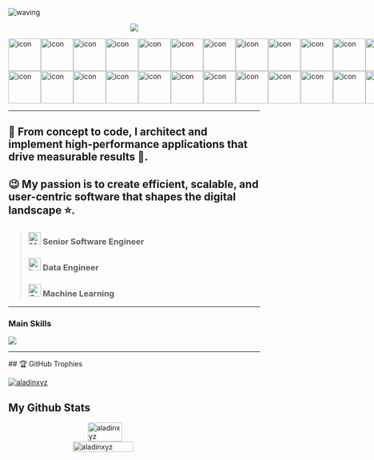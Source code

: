 
![waving](https://capsule-render.vercel.app/api?type=waving&height=200&text=Welcome!&fontAlign=80&fontAlignY=40&color=gradient)
<p align= "center">
  <img src="https://readme-typing-svg.demolab.com?font=Fira+Code&center=true&multiline=true&width=500&height=80&lines=%22The+beauty+of+software+lies+not+in;+its+complexity%2C+but+in+its+simplicity.%22+;+-Me" />
</p>
<div style="display: flex; align-items: flex-start;"><img src="https://techstack-generator.vercel.app/js-icon.svg" alt="icon" width="65" height="65" /><img src="https://techstack-generator.vercel.app/csharp-icon.svg" alt="icon" width="65" height="65" /><img src="https://techstack-generator.vercel.app/react-icon.svg" alt="icon" width="65" height="65" /><img src="https://techstack-generator.vercel.app/redux-icon.svg" alt="icon" width="65" height="65" /><img src="https://techstack-generator.vercel.app/jest-icon.svg" alt="icon" width="65" height="65" /><img src="https://techstack-generator.vercel.app/python-icon.svg" alt="icon" width="65" height="65" /><img src="https://techstack-generator.vercel.app/django-icon.svg" alt="icon" width="65" height="65" /><img src="https://techstack-generator.vercel.app/restapi-icon.svg" alt="icon" width="65" height="65" /><img src="https://techstack-generator.vercel.app/graphql-icon.svg" alt="icon" width="65" height="65" /><img src="https://techstack-generator.vercel.app/github-icon.svg" alt="icon" width="65" height="65" /><img src="https://techstack-generator.vercel.app/nginx-icon.svg" alt="icon" width="65" height="65" /><img src="https://techstack-generator.vercel.app/mysql-icon.svg" alt="icon" width="65" height="65" /><img src="https://techstack-generator.vercel.app/aws-icon.svg" alt="icon" width="65" height="65" /></div><div style="display: flex; align-items: flex-start;"><img src="https://techstack-generator.vercel.app/ts-icon.svg" alt="icon" width="65" height="65" /><img src="https://techstack-generator.vercel.app/rescript-icon.svg" alt="icon" width="65" height="65" /><img src="https://techstack-generator.vercel.app/cpp-icon.svg" alt="icon" width="65" height="65" /><img src="https://techstack-generator.vercel.app/sass-icon.svg" alt="icon" width="65" height="65" /><img src="https://techstack-generator.vercel.app/gatsby-icon.svg" alt="icon" width="65" height="65" /><img src="https://techstack-generator.vercel.app/webpack-icon.svg" alt="icon" width="65" height="65" /><img src="https://techstack-generator.vercel.app/prettier-icon.svg" alt="icon" width="65" height="65" /><img src="https://techstack-generator.vercel.app/eslint-icon.svg" alt="icon" width="65" height="65" /><img src="https://techstack-generator.vercel.app/docker-icon.svg" alt="icon" width="65" height="65" /><img src="https://techstack-generator.vercel.app/raspberrypi-icon.svg" alt="icon" width="65" height="65" /><img src="https://techstack-generator.vercel.app/kubernetes-icon.svg" alt="icon" width="65" height="65" /><img src="https://techstack-generator.vercel.app/java-icon.svg" alt="icon" width="65" height="65" /><img src="https://techstack-generator.vercel.app/testinglibrary-icon.svg" alt="icon" width="65" height="65" /></div>

<hr/>

## 🚩 From concept to code, I architect and implement high-performance applications that drive measurable results 💙.
## 😉 My passion is to create efficient, scalable, and user-centric software that shapes the digital landscape ⭐.

> ### <img src="https://raw.githubusercontent.com/Tarikul-Islam-Anik/Animated-Fluent-Emojis/master/Emojis/People%20with%20professions/Man%20Technologist%20Light%20Skin%20Tone.png" alt="Man Technologist Light Skin Tone" width="25" height="25" /> Senior Software Engineer 
> ### <img src="https://raw.githubusercontent.com/Tarikul-Islam-Anik/Animated-Fluent-Emojis/master/Emojis/Objects/Laptop.png" alt="Laptop" width="25" height="25" /> Data Engineer
> ### <img src="https://raw.githubusercontent.com/Tarikul-Islam-Anik/Animated-Fluent-Emojis/master/Emojis/Objects/Coin.png" alt="Coin" width="25" height="25" /> Machine Learning

<hr />

<p align="center">
  <h3>Main Skills</h3>    
    <img src="https://skillicons.dev/icons?i=go,python,js,php,java,c,r,django,nodejs,react,next,angular,vue,nuxt,spring,laravel,postgresql,mongodb,mysql,redis,aws,azure,docker,kubernetes,jenkins,ansible,tailwind,bootstrap,yarn,git,github,gitlab,grafana,prometheus,rabbitmq,pytorch,kafka,ai,graphql,flask,fastapi,opencv,regex,tensorflow,sklearn" /><br/>    
</p>

<hr /> 
## 🏆 GitHub Trophies
<p align="left"> <a href="https://github.com/ryo-ma/github-profile-trophy"><img src="https://github-profile-trophy.vercel.app/?username=aladinxyz" alt="aladinxyz" /></a> </p>  
  
## My Github Stats
<div  style="display: flex; flex-direction: column; align-items: center; justify-content:center; width: 100%; ">
<img  align="center" style="width: 37%;" src="https://github-readme-stats.vercel.app/api/top-langs?username=aladinxyz&show_icons=true&locale=en&layout=compact"  alt="aladinxyz" />
<img  align="center" style="width: 49%;" src="https://github-readme-stats.vercel.app/api?username=aladinxyz&show_icons=true&locale=en"  alt="aladinxyz" />
</div>

